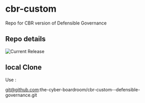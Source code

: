 # cbr-custom
Repo for CBR version of Defensible Governance 


## Repo details

![Current Release](https://img.shields.io/badge/release-v0.1.12-blue)

## local Clone

Use :

git@github.com:the-cyber-boardroom/cbr-custom--defensible-governance.git
